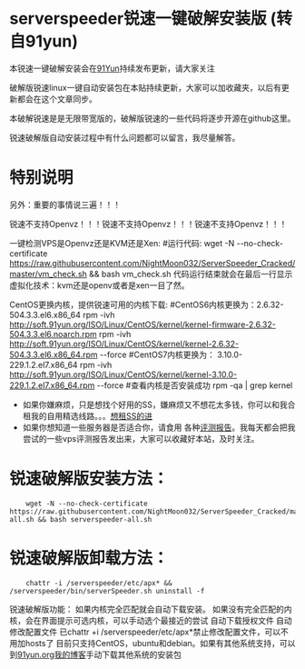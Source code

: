 # serverspeeder锐速一键破解安装版 (转自91yun)
本锐速一键破解安装会在[91Yun](http://www.91yun.org/archives/683)持续发布更新，请大家关注

破解版锐速linux一键自动安装包在本贴持续更新，大家可以加收藏夹，以后有更新都会在这个文章同步。

本破解锐速是是无限带宽版的，破解版锐速的一些代码将逐步开源在github这里。

锐速破解版自动安装过程中有什么问题都可以留言，我尽量解答。

# 特别说明
另外：重要的事情说三遍！！！

锐速不支持Openvz！！！锐速不支持Openvz！！！锐速不支持Openvz！！！

一键检测VPS是Openvz还是KVM还是Xen:
#运行代码:
        wget -N --no-check-certificate https://raw.githubusercontent.com/NightMoon032/ServerSpeeder_Cracked/master/vm_check.sh && bash vm_check.sh
代码运行结束就会在最后一行显示虚拟化技术：kvm还是openv或者是xen一目了然。
		 
CentOS更换内核，提供锐速可用的内核下载:
#CentOS6内核更换为：2.6.32-504.3.3.el6.x86_64
        rpm -ivh http://soft.91yun.org/ISO/Linux/CentOS/kernel/kernel-firmware-2.6.32-504.3.3.el6.noarch.rpm
        rpm -ivh http://soft.91yun.org/ISO/Linux/CentOS/kernel/kernel-2.6.32-504.3.3.el6.x86_64.rpm --force
#CentOS7内核更换为： 3.10.0-229.1.2.el7.x86_64
        rpm -ivh http://soft.91yun.org/ISO/Linux/CentOS/kernel/kernel-3.10.0-229.1.2.el7.x86_64.rpm --force
#查看内核是否安装成功
     	rpm -qa | grep kernel   


* 如果你嫌麻烦，只是想找个好用的SS，嫌麻烦又不想花太多钱，你可以和我合租我的自用精选线路。。。[想租SS的进](https://www.vpn100.xyz/)
* 如果你想知道一些服务器是否适合你，请食用 各种[评测报告](http://www.91yun.org/?s=%E8%AF%84%E6%B5%8B)。我每天都会把我尝试的一些vps评测报告发出来，大家可以收藏好本站，及时关注。


# 锐速破解版安装方法：
        wget -N --no-check-certificate https://raw.githubusercontent.com/NightMoon032/ServerSpeeder_Cracked/master/serverspeeder-all.sh && bash serverspeeder-all.sh
# 锐速破解版卸载方法：
        chattr -i /serverspeeder/etc/apx* && /serverspeeder/bin/serverSpeeder.sh uninstall -f


锐速破解版功能：
如果内核完全匹配就会自动下载安装。
如果没有完全匹配的内核，会在界面提示可选内核，可以手动选个最接近的尝试
自动下载授权文件
自动修改配置文件
已chattr +i /serverspeeder/etc/apx*禁止修改配置文件，可以不用加hosts了
目前只支持CentOS，ubuntu和debian。如果有其他系统支持，可以到[91yun.org我的博客](http://www.91yun.org/serverspeeder91yun)手动下载其他系统的安装包
